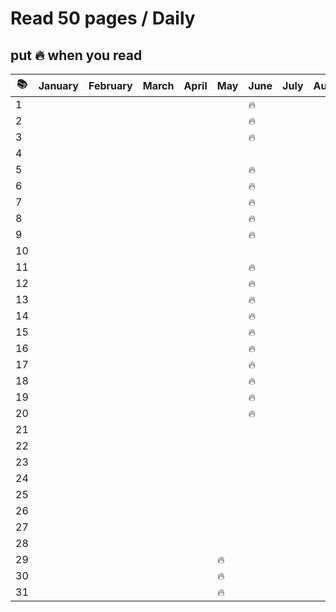 # Read 50 pages / Daily

## put :fire: when you read

| :books: | January | February | March | April | May    | June   | July | August | Sept. | Oct. | Nov. | Dec. |
| ------- | ------- | -------- | ----- | ----- | ------ | ------ | ---- | ------ | ----- | ---- | ---- | ---- |
| 1       |         |          |       |       |        | :fire: |      |        |       |      |      |      |
| 2       |         |          |       |       |        | :fire: |      |        |       |      |      |      |
| 3       |         |          |       |       |        | :fire: |      |        |       |      |      |      |
| 4       |         |          |       |       |        |        |      |        |       |      |      |      |
| 5       |         |          |       |       |        | :fire: |      |        |       |      |      |      |
| 6       |         |          |       |       |        | :fire: |      |        |       |      |      |      |
| 7       |         |          |       |       |        | :fire: |      |        |       |      |      |      |
| 8       |         |          |       |       |        | :fire: |      |        |       |      |      |      |
| 9       |         |          |       |       |        | :fire: |      |        |       |      |      |      |
| 10      |         |          |       |       |        |        |      |        |       |      |      |      |
| 11      |         |          |       |       |        | :fire: |      |        |       |      |      |      |
| 12      |         |          |       |       |        | :fire: |      |        |       |      |      |      |
| 13      |         |          |       |       |        | :fire: |      |        |       |      |      |      |
| 14      |         |          |       |       |        | :fire: |      |        |       |      |      |      |
| 15      |         |          |       |       |        | :fire: |      |        |       |      |      |      |
| 16      |         |          |       |       |        | :fire: |      |        |       |      |      |      |
| 17      |         |          |       |       |        | :fire: |      |        |       |      |      |      |
| 18      |         |          |       |       |        | :fire: |      |        |       |      |      |      |
| 19      |         |          |       |       |        | :fire: |      |        |       |      |      |      |
| 20      |         |          |       |       |        | :fire: |      |        |       |      |      |      |
| 21      |         |          |       |       |        |        |      |        |       |      |      |      |
| 22      |         |          |       |       |        |        |      |        |       |      |      |      |
| 23      |         |          |       |       |        |        |      |        |       |      |      |      |
| 24      |         |          |       |       |        |        |      |        |       |      |      |      |
| 25      |         |          |       |       |        |        |      |        |       |      |      |      |
| 26      |         |          |       |       |        |        |      |        |       |      |      |      |
| 27      |         |          |       |       |        |        |      |        |       |      |      |      |
| 28      |         |          |       |       |        |        |      |        |       |      |      |      |
| 29      |         |          |       |       | :fire: |        |      |        |       |      |      |      |
| 30      |         |          |       |       | :fire: |        |      |        |       |      |      |      |
| 31      |         |          |       |       | :fire: |        |      |        |       |      |      |      |
